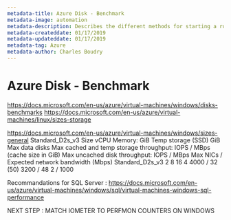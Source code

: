 ```yaml
---
metadata-title: Azure Disk - Benchmark
metadata-image: automation
metadata-description: Describes the different methods for starting a runbook in Azure Automation from another runbook and sharing information between them.
metadata-createddate: 01/17/2019
metadata-updateddate: 01/17/2019
metadata-tag: Azure
metadata-author: Charles Boudry
---
```


# Azure Disk - Benchmark

https://docs.microsoft.com/en-us/azure/virtual-machines/windows/disks-benchmarks
https://docs.microsoft.com/en-us/azure/virtual-machines/linux/sizes-storage

https://docs.microsoft.com/en-us/azure/virtual-machines/windows/sizes-general 
Standard_D2s_v3
Size	vCPU	Memory: GiB	Temp storage (SSD) GiB	Max data disks	Max cached and temp storage throughput: IOPS / MBps (cache size in GiB)	Max uncached disk throughput: IOPS / MBps	Max NICs / Expected network bandwidth (Mbps)
Standard_D2s_v3	2	8	16	4	4000 / 32 (50)	3200 / 48	2 / 1000

Recommandations for SQL Server : https://docs.microsoft.com/en-us/azure/virtual-machines/windows/sql/virtual-machines-windows-sql-performance

NEXT STEP : MATCH IOMETER TO PERFMON COUNTERS ON WINDOWS
